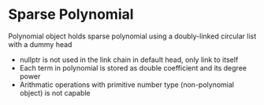 # Sparse Polynomial
Polynomial object holds sparse polynomial using a doubly-linked circular list with a dummy head
* nullptr is not used in the link chain in default head, only link to itself
* Each term in polynomial is stored as double coefficient and its degree power
* Arithmatic operations with primitive number type (non-polynomial object) is not capable
